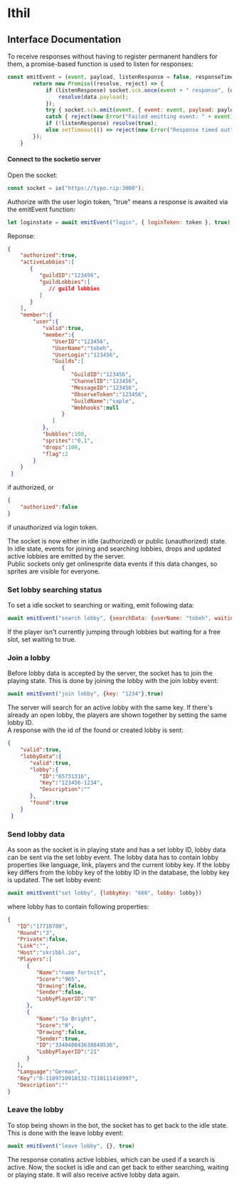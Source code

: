 # Ithil

## Interface Documentation
To receive responses without having to register permanent handlers for them, a promise-based function is used to listen for responses:
```js
const emitEvent = (event, payload, listenResponse = false, responseTimeout = 2000) => {
        return new Promise((resolve, reject) => {
            if (listenResponse) socket.sck.once(event + " response", (data) => {
                resolve(data.payload);
            });
            try { socket.sck.emit(event, { event: event, payload: payload }); }
            catch { reject(new Error("Failed emitting event: " + event)); }
            if (!listenResponse) resolve(true);
            else setTimeout(() => reject(new Error("Response timed out")), responseTimeout);
        });
    }
```
#### Connect to the socketio server
Open the socket:
```js
const socket = io("https://typo.rip:3000");
```
Authorize with the user login token, "true" means a response is awaited via the emitEvent function:
```js
let loginstate = await emitEvent("login", { loginToken: token }, true);
```
Reponse:
```json
{
    "authorized":true,
    "activeLobbies":[
       {
          "guildID":"123456",
          "guildLobbies":[
             // guild lobbies
          ]
       }
    ],
    "member":{
        "user":{
           "valid":true,
           "member":{
              "UserID":"123456",
              "UserName":"tobeh",
              "UserLogin":"123456",
              "Guilds":[
                 {
                    "GuildID":"123456",
                    "ChannelID":"123456",
                    "MessageID":"123456",
                    "ObserveToken":"123456",
                    "GuildName":"saple",
                    "Webhooks":null
                 }
              ]
           },
           "bubbles":100,
           "sprites":"0,1",
           "drops":100,
           "flag":2
        }
    }
 }
```
if authorized, or 
```json
{
    "authorized":false
}
```
if unauthorized via login token.  

The socket is now either in idle (authorized) or public (unauthorized) state.  
In idle state, events for joining and searching lobbies, drops and updated active lobbies are emitted by the server.  
Public sockets only get onlinesprite data events if this data changes, so sprites are visible for everyone.
### Set lobby searching status 
To set a idle socket to searching or waiting, emit following data:
```js
await emitEvent("search lobby", {searchData: {userName: "tobeh", waiting: false}}) 
```
If the player isn't currently jumping through lobbies but waiting for a free slot, set waiting to true.
### Join a lobby
Before lobby data is accepted by the server, the socket has to join the playing state.
This is done by joining the lobby with the join lobby event:
```js
await emitEvent("join lobby", {key: "1234"},true) 
```
The server will search for an active lobby with the same key. If there's already an open lobby, the players are shown together by setting the same lobby ID.  
A response with the id of the found or created lobby is sent:
```json
{
    "valid":true,
    "lobbyData":{
       "valid":true,
       "lobby":{
          "ID":"65731316",
          "Key":"123456-1234",
          "Description":""
       },
       "found":true
    }
 }
```
### Send lobby data
As soon as the socket is in playing state and has a set lobby ID, lobby data can be sent via the set lobby event.
The lobby data has to contain lobby properties like language, link, players and the current lobby key.
If the lobby key differs from the lobby key of the lobby ID in the database, the lobby key is updated.
The set lobby event:
```js
await emitEvent("set lobby", {lobbyKey: "666", lobby: lobby}) 
```
where lobby has to contain following properties:
```json
{
   "ID":"17710700",
   "Round":"3",
   "Private":false,
   "Link":"",
   "Host":"skribbl.io",
   "Players":[
      {
         "Name":"name fortnit",
         "Score":"965",
         "Drawing":false,
         "Sender":false,
         "LobbyPlayerID":"0"
      },
      {
         "Name":"So Bright",
         "Score":"0",
         "Drawing":false,
         "Sender":true,
         "ID":"334048043638849536",
         "LobbyPlayerID":"21"
      }
   ],
   "Language":"German",
   "Key":"0-1109710910132-7110111410997",
   "Description":""
}
```
### Leave the lobby
To stop being shown in the bot, the socket has to get back to the idle state.
This is done with the leave lobby event:
```js
await emitEvent("leave lobby", {}, true) 
```
The response conatins active lobbies, which can be used if a search is active.
Now, the socket is idle and can get back to either searching, waiting or playing state.
It will also receive active lobby data again.
